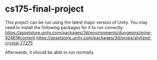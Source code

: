 # cs175-final-project

This project can be run using the latest major version of Unity.
You may need to install the following packages for it to run correctly:
https://assetstore.unity.com/packages/3d/environments/dungeons/mine-92461#content
https://assetstore.unity.com/packages/3d/props/stylized-crystal-77275

Afterwards, it should be able to run normally.

